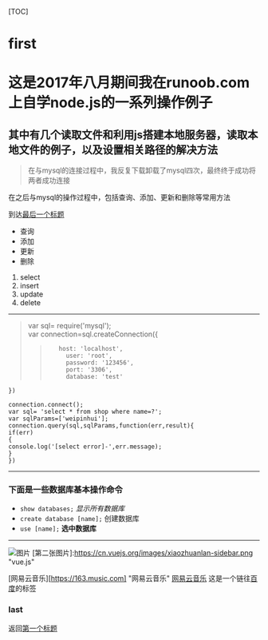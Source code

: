 [TOC] 
# first
# 这是2017年八月期间我在runoob.com上自学node.js的一系列操作例子
## 其中有几个读取文件和利用js搭建本地服务器，读取本地文件的例子，以及设置相关路径的解决方法
> 在与mysql的连接过程中，我反复下载卸载了mysql四次，最终终于成功将两者成功连接

在之后与mysql的操作过程中，包括查询、添加、更新和删除等常用方法

到达[最后一个标题](#last)

* 查询
* 添加
* 更新
* 删除

1. select 
2. insert
3. update
4. delete


  ------
  >    var sql= require('mysql');          
  >       var connection=sql.createConnection({
  >>        host: 'localhost',
  >>          user: 'root',
  >>          password: '123456',
  >>          port: '3306',
  >>          database: 'test'
    })

    connection.connect();
    var sql= 'select * from shop where name=?';
    var sqlParams=['weipinhui'];
    connection.query(sql,sqlParams,function(err,result){
    if(err)
    {
    console.log('[select error]-',err.message);
    }
    })

*******
### 下面是一些数据库基本操作命令

+ `show databases;`   *显示所有数据库*
+ `create database [name];`  创建数据库
+ `use [name];`  __选中数据库__

------

![图片](https://cn.vuejs.org/images/xiaozhuanlan-sidebar.png "vue.js")
[第二张图片]:https://cn.vuejs.org/images/xiaozhuanlan-sidebar.png "vue.js"

<!-- [baidu][http://www.baidu.com] "百度" -->
<!-- <http://www.baidu.com> "百度" -->
<!-- [ref]: http://www.baidu.com "百度" -->
[网易云音乐][https://163.music.com] "网易云音乐"
[网易云音乐](https://163.music.com "网易云音乐")
这是一个链往[百度](http://www.baidu.com "百度")的标签

### last

返回[第一个标题](#first)